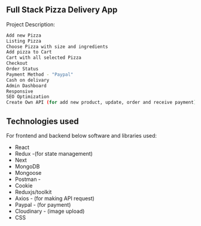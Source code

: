 ## Full Stack Pizza Delivery App

Project Description:

```bash
Add new Pizza
Listing Pizza
Choose Pizza with size and ingredients
Add pizza to Cart
Cart with all selected Pizza
Checkout 
Order Status
Payment Method - "Paypal"
Cash on delivary
Admin Dashboard
Responsive
SEO Optimization
Create Own API (for add new product, update, order and receive payment)
```


## Technologies used

For frontend and backend below software and libraries used:

- React
- Redux -(for state management)
- Next
- MongoDB
- Mongoose
- Postman - 
- Cookie
- Reduxjs/toolkit
- Axios -  (for making API request)
- Paypal - (for payment)
- Cloudinary - (image upload)
- CSS

